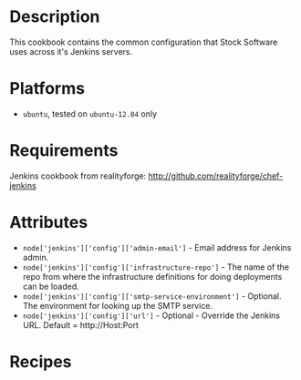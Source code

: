 Description
===========

This cookbook contains the common configuration that Stock Software uses across it's Jenkins servers.

Platforms
=========
- `ubuntu`, tested on `ubuntu-12.04` only

Requirements
============

Jenkins cookbook from realityforge: http://github.com/realityforge/chef-jenkins

Attributes
==========

* `node['jenkins']['config']['admin-email']` - Email address for Jenkins admin.
* `node['jenkins']['config']['infrastructure-repo']` - The name of the repo from where the infrastructure definitions for doing deployments can be loaded.
* `node['jenkins']['config']['smtp-service-environment']` - Optional. The environment for looking up the SMTP service.
* `node['jenkins']['config']['url']` - Optional -  Override the Jenkins URL. Default = http://Host:Port

Recipes
=======
